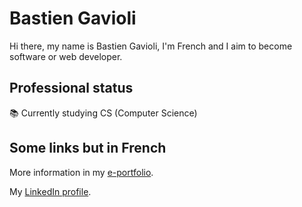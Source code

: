 # Bastien Gavioli

Hi there, my name is Bastien Gavioli, I'm French and I aim to become software or web developer.

## Professional status
📚 Currently studying CS (Computer Science)

## Some links but in French
More information in my [e-portfolio](https://bastiengavioli.github.io/ePortfolio/).

My [LinkedIn profile](https://www.linkedin.com/in/bastien-gavioli/).

<!---
BastienGavioli/BastienGavioli is a ✨ special ✨ repository because its `README.md` (this file) appears on your GitHub profile.
You can click the Preview link to take a look at your changes.
--->

